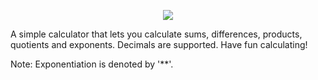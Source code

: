 <p align="center">
  <img src="https://devcomp.xyz/archives/assets/Images/Calculator.jpg" />
</p>

A simple calculator that lets you calculate sums, differences, products, quotients and exponents. Decimals are supported. Have fun calculating!

Note: Exponentiation is denoted by '**'.
